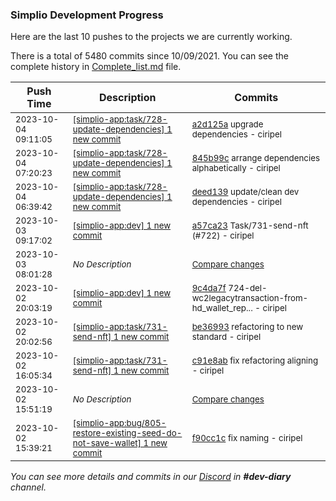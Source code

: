 
### Simplio Development Progress

Here are the last 10 pushes to the projects we are currently working.

There is a total of 5480 commits since 10/09/2021. You can see the complete history in
 [Complete_list.md](Complete_list.md) file.

| Push Time | Description | Commits |
| --- | --- | --- |
| <sub>2023-10-04 09:11:05</sub> | <sub>[[simplio-app:task/728-update-dependencies] 1 new commit](https://github.com/SimplioOfficial/simplio-app/commit/a2d125aafdb99b317d0eca200d4a48b05cbd4719)</sub> | <sub>[a2d125a](https://github.com/SimplioOfficial/simplio-app/commit/a2d125aafdb99b317d0eca200d4a48b05cbd4719) upgrade dependencies - ciripel</sub> |
| <sub>2023-10-04 07:20:23</sub> | <sub>[[simplio-app:task/728-update-dependencies] 1 new commit](https://github.com/SimplioOfficial/simplio-app/commit/845b99c92d62f5f5226aba3266c1d93046950c60)</sub> | <sub>[845b99c](https://github.com/SimplioOfficial/simplio-app/commit/845b99c92d62f5f5226aba3266c1d93046950c60) arrange dependencies alphabetically - ciripel</sub> |
| <sub>2023-10-04 06:39:42</sub> | <sub>[[simplio-app:task/728-update-dependencies] 1 new commit](https://github.com/SimplioOfficial/simplio-app/commit/deed139214a2f11c46231b4840a7059276521279)</sub> | <sub>[deed139](https://github.com/SimplioOfficial/simplio-app/commit/deed139214a2f11c46231b4840a7059276521279) update/clean dev dependencies - ciripel</sub> |
| <sub>2023-10-03 09:17:02</sub> | <sub>[[simplio-app:dev] 1 new commit](https://github.com/SimplioOfficial/simplio-app/commit/a57ca23ca2066d6b951fb0a2a06f68aac3ca460c)</sub> | <sub>[a57ca23](https://github.com/SimplioOfficial/simplio-app/commit/a57ca23ca2066d6b951fb0a2a06f68aac3ca460c) Task/731-send-nft (#722) - ciripel</sub> |
| <sub>2023-10-03 08:01:28</sub> | <sub>_No Description_</sub> | <sub>[Compare changes](https://github.com/SimplioOfficial/simplio-app/compare/be369939a264...11dc69b6287b)</sub> |
| <sub>2023-10-02 20:03:19</sub> | <sub>[[simplio-app:dev] 1 new commit](https://github.com/SimplioOfficial/simplio-app/commit/9c4da7f9e383cd3ffc68ae12ac78b2a296910d8f)</sub> | <sub>[9c4da7f](https://github.com/SimplioOfficial/simplio-app/commit/9c4da7f9e383cd3ffc68ae12ac78b2a296910d8f) 724-del-wc2legacytransaction-from-hd_wallet_rep... - ciripel</sub> |
| <sub>2023-10-02 20:02:56</sub> | <sub>[[simplio-app:task/731-send-nft] 1 new commit](https://github.com/SimplioOfficial/simplio-app/commit/be369939a2649ddd63e38dbfd862e7b4204e6e76)</sub> | <sub>[be36993](https://github.com/SimplioOfficial/simplio-app/commit/be369939a2649ddd63e38dbfd862e7b4204e6e76) refactoring to new standard - ciripel</sub> |
| <sub>2023-10-02 16:05:34</sub> | <sub>[[simplio-app:task/731-send-nft] 1 new commit](https://github.com/SimplioOfficial/simplio-app/commit/c91e8ab943e71b7322e98acdaa0f55fbbe8c3bb0)</sub> | <sub>[c91e8ab](https://github.com/SimplioOfficial/simplio-app/commit/c91e8ab943e71b7322e98acdaa0f55fbbe8c3bb0) fix refactoring aligning - ciripel</sub> |
| <sub>2023-10-02 15:51:19</sub> | <sub>_No Description_</sub> | <sub>[Compare changes](https://github.com/SimplioOfficial/simplio-app/compare/9c0047656f5a...dfa290d019fa)</sub> |
| <sub>2023-10-02 15:39:21</sub> | <sub>[[simplio-app:bug/805-restore-existing-seed-do-not-save-wallet] 1 new commit](https://github.com/SimplioOfficial/simplio-app/commit/f90cc1c75b956263ba6165af3eedc57552a17b2e)</sub> | <sub>[f90cc1c](https://github.com/SimplioOfficial/simplio-app/commit/f90cc1c75b956263ba6165af3eedc57552a17b2e) fix naming - ciripel</sub> |

_You can see more details and commits in our [Discord](https://discord.gg/aKhjuwZmdP) in **#dev-diary** channel._
